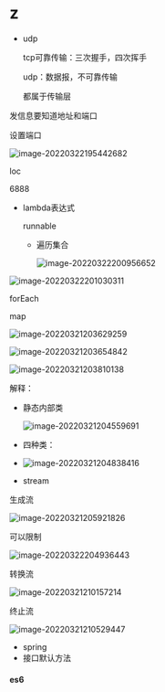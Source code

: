 # z

- udp

  tcp可靠传输：三次握手，四次挥手

  udp：数据报，不可靠传输

  都属于传输层

  

发信息要知道地址和端口

设置端口

![image-20220322195442682](C:\Users\srf\AppData\Roaming\Typora\typora-user-images\image-20220322195442682.png)

loc

6888

- lambda表达式

  runnable
  
  * 遍历集合
  
    ![image-20220322200956652](C:\Users\srf\AppData\Roaming\Typora\typora-user-images\image-20220322200956652.png)

![image-20220322201030311](C:\Users\srf\AppData\Roaming\Typora\typora-user-images\image-20220322201030311.png)

forEach

map



![image-20220321203629259](C:\Users\srf\AppData\Roaming\Typora\typora-user-images\image-20220321203629259.png)

![image-20220321203654842](C:\Users\srf\AppData\Roaming\Typora\typora-user-images\image-20220321203654842.png)

![image-20220321203810138](C:\Users\srf\AppData\Roaming\Typora\typora-user-images\image-20220321203810138.png)





解释：

- 静态内部类

  ![image-20220321204559691](C:\Users\srf\AppData\Roaming\Typora\typora-user-images\image-20220321204559691.png)

- 四种类：
- ![image-20220321204838416](C:\Users\srf\AppData\Roaming\Typora\typora-user-images\image-20220321204838416.png)

- stream

生成流

![image-20220321205921826](C:\Users\srf\AppData\Roaming\Typora\typora-user-images\image-20220321205921826.png)

可以限制

![image-20220322204936443](C:\Users\srf\AppData\Roaming\Typora\typora-user-images\image-20220322204936443.png)

转换流

![image-20220321210157214](C:\Users\srf\AppData\Roaming\Typora\typora-user-images\image-20220321210157214.png)

终止流

![image-20220321210529447](C:\Users\srf\AppData\Roaming\Typora\typora-user-images\image-20220321210529447.png)

- spring 
- 接口默认方法

#### es6

